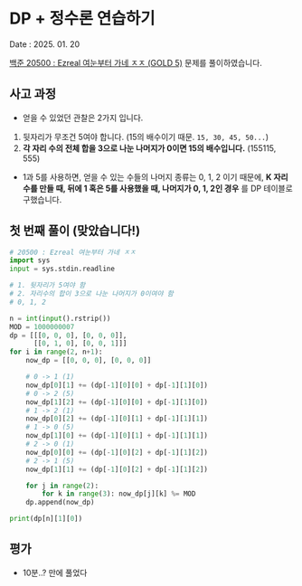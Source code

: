 # DP + 정수론 연습하기
Date : 2025. 01. 20

[백준 20500 : Ezreal 여눈부터 가네 ㅈㅈ (GOLD 5)](https://www.acmicpc.net/problem/20500) 문제를 풀이하였습니다.  

## 사고 과정
- 얻을 수 있었던 관찰은 2가지 입니다.
1. 뒷자리가 무조건 5여야 합니다. (15의 배수이기 때문. `15, 30, 45, 50...`)
2. **각 자리 수의 전체 합을 3으로 나눈 나머지가 0이면 15의 배수입니다.** (155115, 555)

- 1과 5를 사용하면, 얻을 수 있는 수들의 나머지 종류는 0, 1, 2 이기 때문에, **K 자리 수를 만들 때, 뒤에 1 혹은 5를 사용했을 때, 나머지가 0, 1, 2인 경우** 를 DP 테이블로 구했습니다.

## 첫 번째 풀이 (맞았습니다!)
```py
# 20500 : Ezreal 여눈부터 가네 ㅈㅈ
import sys
input = sys.stdin.readline

# 1. 뒷자리가 5여야 함
# 2. 자리수의 합이 3으로 나눈 나머지가 0이여야 함
# 0, 1, 2

n = int(input().rstrip())
MOD = 1000000007
dp = [[[0, 0, 0], [0, 0, 0]],
      [[0, 1, 0], [0, 0, 1]]]
for i in range(2, n+1):
    now_dp = [[0, 0, 0], [0, 0, 0]]

    # 0 -> 1 (1)
    now_dp[0][1] += (dp[-1][0][0] + dp[-1][1][0])
    # 0 -> 2 (5)
    now_dp[1][2] += (dp[-1][0][0] + dp[-1][1][0])
    # 1 -> 2 (1)
    now_dp[0][2] += (dp[-1][0][1] + dp[-1][1][1])
    # 1 -> 0 (5)
    now_dp[1][0] += (dp[-1][0][1] + dp[-1][1][1])
    # 2 -> 0 (1)
    now_dp[0][0] += (dp[-1][0][2] + dp[-1][1][2])
    # 2 -> 1 (5)
    now_dp[1][1] += (dp[-1][0][2] + dp[-1][1][2])

    for j in range(2): 
        for k in range(3): now_dp[j][k] %= MOD
    dp.append(now_dp)

print(dp[n][1][0])
```

## 평가
- 10분..? 만에 풀었다
